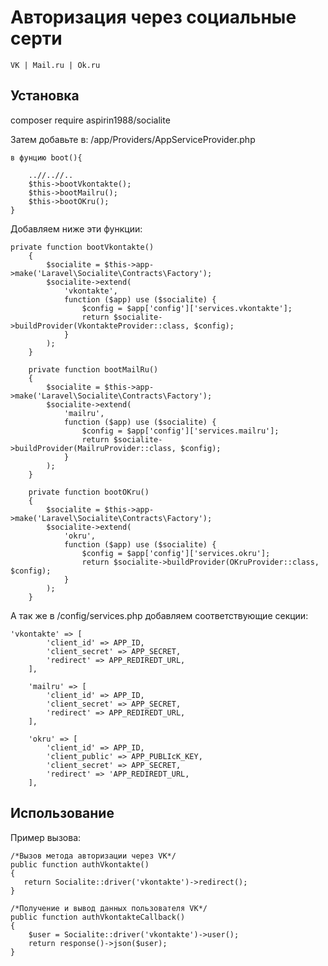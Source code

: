 # Авторизация через социальные серти
    VK | Mail.ru | Ok.ru

Установка
-------
composer require aspirin1988/socialite

Затем добавьте в:
    /app/Providers/AppServiceProvider.php
    
    в фунцию boot(){
    
        ..//..//..
        $this->bootVkontakte();
        $this->bootMailru();
        $this->bootOKru();
    }
    
Добавляем ниже эти функции:
    
    private function bootVkontakte()
        {
            $socialite = $this->app->make('Laravel\Socialite\Contracts\Factory');
            $socialite->extend(
                'vkontakte',
                function ($app) use ($socialite) {
                    $config = $app['config']['services.vkontakte'];
                    return $socialite->buildProvider(VkontakteProvider::class, $config);
                }
            );
        }
    
        private function bootMailRu()
        {
            $socialite = $this->app->make('Laravel\Socialite\Contracts\Factory');
            $socialite->extend(
                'mailru',
                function ($app) use ($socialite) {
                    $config = $app['config']['services.mailru'];
                    return $socialite->buildProvider(MailruProvider::class, $config);
                }
            );
        }
    
        private function bootOKru()
        {
            $socialite = $this->app->make('Laravel\Socialite\Contracts\Factory');
            $socialite->extend(
                'okru',
                function ($app) use ($socialite) {
                    $config = $app['config']['services.okru'];
                    return $socialite->buildProvider(OKruProvider::class, $config);
                }
            );
        }
        
А так же в /config/services.php добавляем соответствующие секции:
    
    'vkontakte' => [
            'client_id' => APP_ID,
            'client_secret' => APP_SECRET,
            'redirect' => APP_REDIREDT_URL,
        ],
    
        'mailru' => [
            'client_id' => APP_ID,
            'client_secret' => APP_SECRET,
            'redirect' => APP_REDIREDT_URL,
        ],
    
        'okru' => [
            'client_id' => APP_ID,
            'client_public' => APP_PUBLIcK_KEY,
            'client_secret' => APP_SECRET,
            'redirect' => 'APP_REDIREDT_URL,
        ],

Использование
-------
Пример вызова: 
    
    /*Вызов метода авторизации через VK*/
    public function authVkontakte()
    {
       return Socialite::driver('vkontakte')->redirect();
    }
    
    /*Получение и вывод данных пользователя VK*/
    public function authVkontakteCallback()
    {
        $user = Socialite::driver('vkontakte')->user();
        return response()->json($user);
    }
